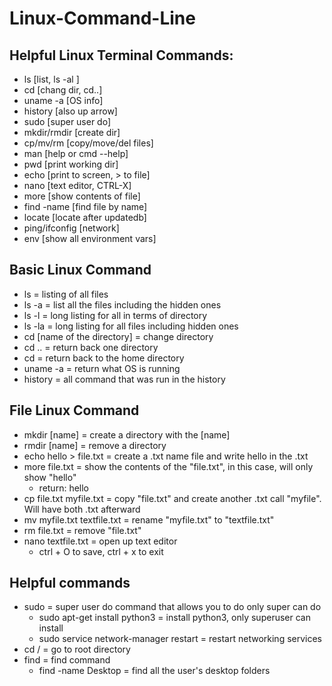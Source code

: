 # Linux-Command-Line

<h2>Helpful Linux Terminal Commands:</h2>

- ls [list, ls -al ]
- cd [chang dir, cd..]
- uname -a [OS info]
- history [also up arrow]
- sudo [super user do]
- mkdir/rmdir [create dir]
- cp/mv/rm [copy/move/del files]
- man [help or cmd --help]
- pwd [print working dir]
- echo [print to screen, > to file]
- nano [text editor, CTRL-X]
- more [show contents of file]
- find -name [find file by name]
- locate [locate after updatedb]
- ping/ifconfig [network]
- env [show all environment vars]

<h2></h2>

<h2>Basic Linux Command</h2>

- ls = listing of all files
- ls -a = list all the files including the hidden ones
- ls -l = long listing for all in terms of directory
- ls -la = long listing for all files including hidden ones
- cd [name of the directory] = change directory
- cd .. = return back one directory
- cd = return back to the home directory
- uname -a = return what OS is running
- history = all command that was run in the history

<h2></h2>

<h2>File Linux Command</h2>

- mkdir [name] = create a directory with the [name]
- rmdir [name] = remove a directory
- echo hello > file.txt = create a .txt name file and write hello in the .txt
- more file.txt = show the contents of the "file.txt", in this case, will only show "hello"
  - return: hello
- cp file.txt myfile.txt = copy "file.txt" and create another .txt call "myfile". Will have both .txt afterward
- mv myfile.txt textfile.txt = rename "myfile.txt" to "textfile.txt"
- rm file.txt = remove "file.txt"
- nano textfile.txt = open up text editor
  - ctrl + O to save, ctrl + x to exit

<h2></h2>

<h2>Helpful commands</h2>

- sudo = super user do command that allows you to do only super can do
  - sudo apt-get install python3 = install python3, only superuser can install
  - sudo service network-manager restart = restart networking services
- cd / = go to root directory
- find = find command
  - find -name Desktop = find all the user's desktop folders 
